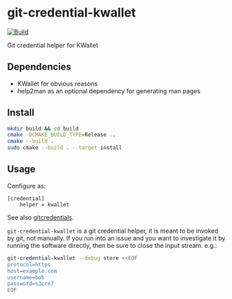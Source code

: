 # git-credential-kwallet
[![Build](https://github.com/Templar-von-Midgard/git-credential-kwallet/actions/workflows/build.yml/badge.svg)](https://github.com/Templar-von-Midgard/git-credential-kwallet/actions/workflows/build.yml)

Git credential helper for KWallet

## Dependencies
* KWallet for obvious reasons
* help2man as an optional dependency for generating man pages

## Install
```bash
mkdir build && cd build
cmake -DCMAKE_BUILD_TYPE=Release ..
cmake --build .
sudo cmake --build . --target install
```

## Usage
Configure as:
```
[credential]
    helper = kwallet
```
See also [gitcredentials](https://git-scm.com/docs/gitcredentials).

`git-credential-kwallet` is a git credential helper, it is meant to be invoked by git, not manually.
If you run into an issue and you want to investigate it by running the software directly, then be sure to close the input stream. e.g.:
```bash
git-credential-kwallet --debug store <<EOF
protocol=https
host=example.com
username=bob
password=s3cre7
EOF
```
